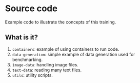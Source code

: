 # Source code

Example code to illustrate the concepts of this training.


## What is it?

1. `containers`: example of using containers to run code.
1. `data-generation`: simple example of data generation used for benchmarking.
1. `image-data`: handling image files.
1. `text-data`: reading many text files.
1. `utils`: utility scripts.

